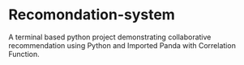 # Recomondation-system
A terminal based python project demonstrating collaborative recommendation using Python and Imported Panda with Correlation Function.
